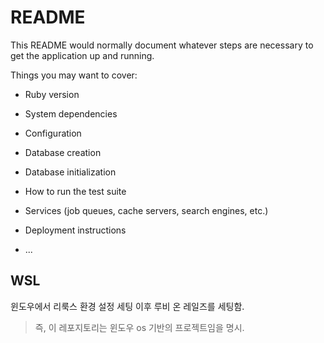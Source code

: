 # README

This README would normally document whatever steps are necessary to get the
application up and running.

Things you may want to cover:

* Ruby version

* System dependencies

* Configuration

* Database creation

* Database initialization

* How to run the test suite

* Services (job queues, cache servers, search engines, etc.)

* Deployment instructions

* ...

## WSL

윈도우에서 리룩스 환경 설정 세팅 이후
루비 온 레일즈를 세팅함.

> 즉, 이 레포지토리는 윈도우 os 기반의 프로젝트임을 명시.